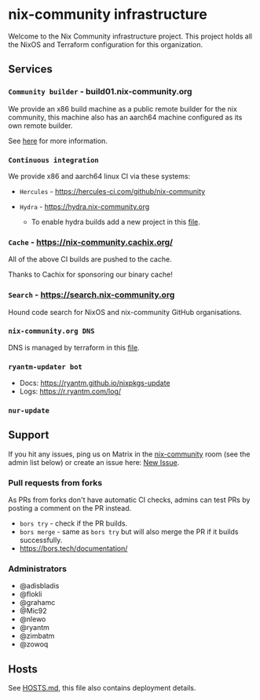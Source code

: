# nix-community infrastructure

Welcome to the Nix Community infrastructure project. This project holds all the NixOS and Terraform configuration for this organization.

## Services

### `Community builder` - build01.nix-community.org

We provide an x86 build machine as a public remote builder for the nix community, this machine also has an aarch64 machine configured as its own remote builder.

See [here](roles/builder/README.md) for more information.

### `Continuous integration`

We provide x86 and aarch64 linux CI via these systems:

- `Hercules` - https://hercules-ci.com/github/nix-community

- `Hydra` - https://hydra.nix-community.org
  - To enable hydra builds add a new project in this [file](terraform/hydra-projects.tf).

### `Cache` - https://nix-community.cachix.org/

All of the above CI builds are pushed to the cache.

Thanks to Cachix for sponsoring our binary cache!

### `Search` - https://search.nix-community.org

Hound code search for NixOS and nix-community GitHub organisations.

### `nix-community.org DNS`

DNS is managed by terraform in this [file](terraform/cloudflare_nix-community_org.tf).

### `ryantm-updater bot`

* Docs: https://ryantm.github.io/nixpkgs-update
* Logs: https://r.ryantm.com/log/

### `nur-update`

## Support

If you hit any issues, ping us on Matrix in the [nix-community](https://matrix.to/#/#nix-community:nixos.org) room (see the admin list below) or create an issue here:
[New Issue](https://github.com/nix-community/infra/issues/new).

### Pull requests from forks
As PRs from forks don't have automatic CI checks, admins can test PRs by posting a comment on the PR instead.

* `bors try` - check if the PR builds.
* `bors merge` - same as `bors try` but will also merge the PR if it builds successfully.
* https://bors.tech/documentation/

### Administrators

* @adisbladis
* @flokli
* @grahamc
* @Mic92
* @nlewo
* @ryantm
* @zimbatm
* @zowoq

## Hosts

See [HOSTS.md](HOSTS.md), this file also contains deployment details.
